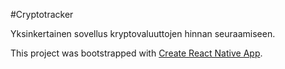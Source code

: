 #Cryptotracker

Yksinkertainen sovellus kryptovaluuttojen hinnan seuraamiseen.


This project was bootstrapped with [Create React Native App](https://github.com/react-community/create-react-native-app).


